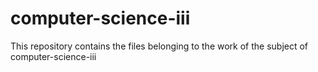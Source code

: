 # computer-science-iii
This repository contains the files belonging to the work of the subject of computer-science-iii
